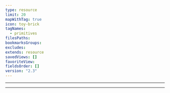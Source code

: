 ```yaml
---
type: resource
limit: 20
mapWithTag: true
icon: toy-brick
tagNames:
  - primitives
filesPaths: 
bookmarksGroups: 
excludes: 
extends: resource
savedViews: []
favoriteView: 
fieldsOrder: []
version: "2.3"
---
```

---
---